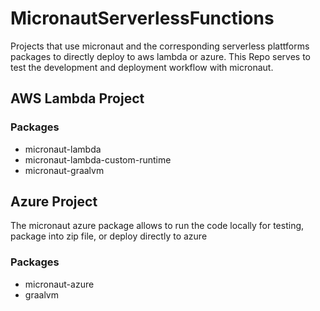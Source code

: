 # MicronautServerlessFunctions

Projects that use micronaut and the corresponding serverless plattforms packages to directly deploy to aws lambda or azure.
This Repo serves to test the development and deployment workflow with micronaut.

## AWS Lambda Project

### Packages
- micronaut-lambda
- micronaut-lambda-custom-runtime
- micronaut-graalvm

## Azure Project

The micronaut azure package allows to run the code locally for testing, package into zip file, or deploy directly to azure

### Packages
- micronaut-azure
- graalvm
